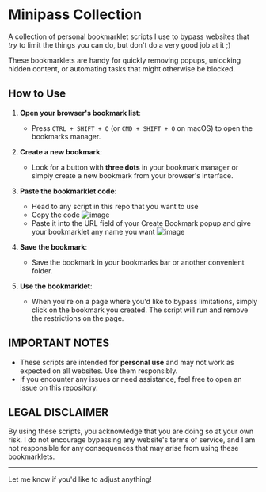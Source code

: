 # Minipass Collection

A collection of personal bookmarklet scripts I use to bypass websites that *try* to limit the things you can do, but don't do a very good job at it ;)

These bookmarklets are handy for quickly removing popups, unlocking hidden content, or automating tasks that might otherwise be blocked. 

## How to Use

1. **Open your browser's bookmark list**:
   - Press `CTRL + SHIFT + O` (or `CMD + SHIFT + O` on macOS) to open the bookmarks manager.

2. **Create a new bookmark**:
   - Look for a button with **three dots** in your bookmark manager or simply create a new bookmark from your browser's interface. 

3. **Paste the bookmarklet code**:
   - Head to any script in this repo that you want to use
   - Copy the code
     ![image](https://github.com/user-attachments/assets/fbd58425-d4db-4bb8-8d40-0fabf7150cc9)
   - Paste it into the URL field of your Create Bookmark popup and give your bookmarklet any name you want
     ![image](https://github.com/user-attachments/assets/20e7d60b-b072-4242-8436-bcb7f86874ed)



4. **Save the bookmark**:
   - Save the bookmark in your bookmarks bar or another convenient folder.

5. **Use the bookmarklet**:
   - When you're on a page where you'd like to bypass limitations, simply click on the bookmark you created. The script will run and remove the restrictions on the page.


## IMPORTANT NOTES

- These scripts are intended for **personal use** and may not work as expected on all websites. Use them responsibly.
- If you encounter any issues or need assistance, feel free to open an issue on this repository.

## LEGAL DISCLAIMER

By using these scripts, you acknowledge that you are doing so at your own risk. I do not encourage bypassing any website's terms of service, and I am not responsible for any consequences that may arise from using these bookmarklets.

---

Let me know if you'd like to adjust anything!

